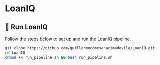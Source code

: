 # LoanIQ

## 🚀 Run LoanIQ

Follow the steps below to set up and run the LoanIQ pipeline.

```bash
git clone https://github.com/guillermocomesanacimadevila/LoanIQ.git
cd LoanIQ
chmod +x run_pipeline.sh && bash run_pipeline.sh
```
